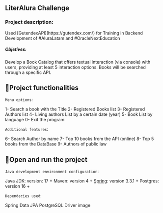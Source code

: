 ## LiterAlura Challenge

<h3>Project description:</h3>
Used [GutendexAPI](https://gutendex.com/) for Training in Backend Development of #AluraLatam and #OracleNextEducation

<h5>Objetives:</h5>
Develop a Book Catalog that offers textual interaction (via console) with users, providing at least 5 interaction options. Books will be searched through a specific API.

## :hammer:Project functionalities
`Menu options`:

1-   Search a book with the Title
2-   Registered Books list
3-   Registered Authors list
4-   Living authors List by a certain date (year)
5-   Book List by language
0-   Exit the program
                    
`Additional features`:

6-   Search Author by name
7-   Top 10 books from the API (online)
8-   Top 5 books from the DataBase
9-   Authors of public law

## :hammer:Open and run the project
`Java development environment configuration`:

Java JDK: version: 17 +
Maven: version 4 +
[Spring](https://start.spring.io/): version 3.3.1 +
Postgres: version 16 +

`Dependecies used`:

Spring Data JPA
PostgreSQL Driver
image
